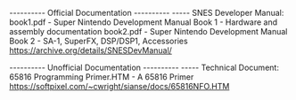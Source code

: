 ---------- Official Documentation ----------
----- SNES Developer Manual:
book1.pdf - Super Nintendo Development Manual Book 1 - Hardware and assembly documentation
book2.pdf - Super Nintendo Development Manual Book 2 - SA-1, SuperFX, DSP/DSP1, Accessories
https://archive.org/details/SNESDevManual/

---------- Unofficial Documentation ----------
----- Technical Document:
65816 Programming Primer.HTM - A 65816 Primer
https://softpixel.com/~cwright/sianse/docs/65816NFO.HTM
